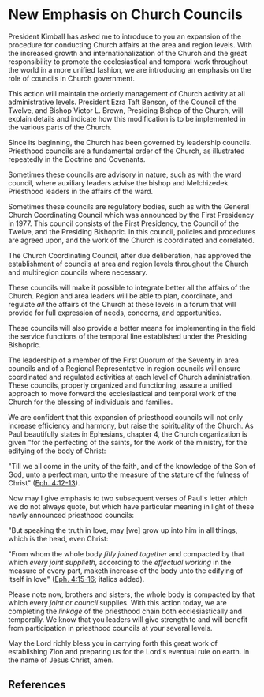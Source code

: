 # New Emphasis on Church Councils

President Kimball has asked me to introduce to you an expansion of the
procedure for conducting Church affairs at the area and region levels. With
the increased growth and internationalization of the Church and the great
responsibility to promote the ecclesiastical and temporal work throughout the
world in a more unified fashion, we are introducing an emphasis on the role of
councils in Church government.

This action will maintain the orderly management of Church activity at all
administrative levels. President Ezra Taft Benson, of the Council of the
Twelve, and Bishop Victor L. Brown, Presiding Bishop of the Church, will
explain details and indicate how this modification is to be implemented in the
various parts of the Church.

Since its beginning, the Church has been governed by leadership councils.
Priesthood councils are a fundamental order of the Church, as illustrated
repeatedly in the Doctrine and Covenants.

Sometimes these councils are advisory in nature, such as with the ward
council, where auxiliary leaders advise the bishop and Melchizedek Priesthood
leaders in the affairs of the ward.

Sometimes these councils are regulatory bodies, such as with the General
Church Coordinating Council which was announced by the First Presidency in
1977. This council consists of the First Presidency, the Council of the
Twelve, and the Presiding Bishopric. In this council, policies and procedures
are agreed upon, and the work of the Church is coordinated and correlated.

The Church Coordinating Council, after due deliberation, has approved the
establishment of councils at area and region levels throughout the Church and
multiregion councils where necessary.

These councils will make it possible to integrate better all the affairs of
the Church. Region and area leaders will be able to plan, coordinate, and
regulate _all_ the affairs of the Church at these levels in a forum that will
provide for full expression of needs, concerns, and opportunities.

These councils will also provide a better means for implementing in the field
the service functions of the temporal line established under the Presiding
Bishopric.

The leadership of a member of the First Quorum of the Seventy in area councils
and of a Regional Representative in region councils will ensure coordinated
and regulated activities at each level of Church administration. These
councils, properly organized and functioning, assure a unified approach to
move forward the ecclesiastical and temporal work of the Church for the
blessing of individuals and families.

We are confident that this expansion of priesthood councils will not only
increase efficiency and harmony, but raise the spirituality of the Church. As
Paul beautifully states in Ephesians, chapter 4, the Church organization is
given "for the perfecting of the saints, for the work of the ministry, for the
edifying of the body of Christ:

"Till we all come in the unity of the faith, and of the knowledge of the Son
of God, unto a perfect man, unto the measure of the stature of the fulness of
Christ" ([Eph. 4:12-13](/scriptures/nt/eph/4.12-13?lang=eng#11)).

Now may I give emphasis to two subsequent verses of Paul's letter which we do
not always quote, but which have particular meaning in light of these newly
announced priesthood councils:

"But speaking the truth in love, may [we] grow up into him in all things,
which is the head, even Christ:

"From whom the whole body _fitly joined together_ and compacted by that which
_every joint supplieth,_ according to the _effectual working_ in the measure
of every part, maketh increase of the body unto the edifying of itself in
love" ([Eph. 4:15-16](/scriptures/nt/eph/4.15-16?lang=eng#14); italics added).

Please note now, brothers and sisters, the whole body is compacted by that
which every _joint_ or _council_ supplies. With this action today, we are
completing the _linkage_ of the priesthood chain both ecclesiastically and
temporally. We know that you leaders will give strength to and will benefit
from participation in priesthood councils at your several levels.

May the Lord richly bless you in carrying forth this great work of
establishing Zion and preparing us for the Lord's eventual rule on earth. In
the name of Jesus Christ, amen.

## References

